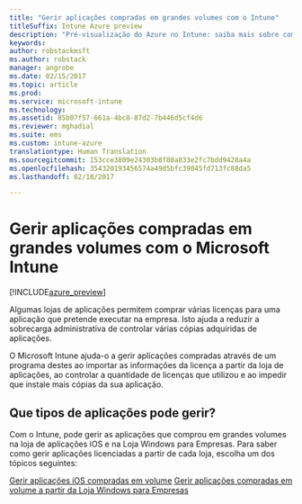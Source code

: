 ```yaml
---
title: "Gerir aplicações compradas em grandes volumes com o Intune"
titleSuffix: Intune Azure preview
description: "Pré-visualização do Azure no Intune: saiba mais sobre como pode utilizar o Intune para gerir e monitorizar a utilização de aplicações compradas em volume em lojas."
keywords: 
author: robstackmsft
ms.author: robstack
manager: angrobe
ms.date: 02/15/2017
ms.topic: article
ms.prod: 
ms.service: microsoft-intune
ms.technology: 
ms.assetid: 85b07f57-661a-4bc8-87d2-7b446d5cf4d6
ms.reviewer: mghadial
ms.suite: ems
ms.custom: intune-azure
translationtype: Human Translation
ms.sourcegitcommit: 153cce3809e24303b8f88a833e2fc7bdd9428a4a
ms.openlocfilehash: 354320193456574a49d5bfc39045fd713fc88da5
ms.lasthandoff: 02/18/2017

---
```


# <a name="manage-volume-purchased-apps-with-micrsoft-intune"></a>Gerir aplicações compradas em grandes volumes com o Microsoft Intune

[!INCLUDE[azure_preview](../includes/azure_preview.md)]

Algumas lojas de aplicações permitem comprar várias licenças para uma aplicação que pretende executar na empresa. Isto ajuda a reduzir a sobrecarga administrativa de controlar várias cópias adquiridas de aplicações.

O Microsoft Intune ajuda-o a gerir aplicações compradas através de um programa destes ao importar as informações da licença a partir da loja de aplicações, ao controlar a quantidade de licenças que utilizou e ao impedir que instale mais cópias da sua aplicação.

## <a name="which-types-of-apps-can-you-manage"></a>Que tipos de aplicações pode gerir?

Com o Intune, pode gerir as aplicações que comprou em grandes volumes na loja de aplicações iOS e na Loja Windows para Empresas. Para saber como gerir aplicações licenciadas a partir de cada loja, escolha um dos tópicos seguintes:

[Gerir aplicações iOS compradas em volume](ios-vpp-apps.md)
[ Gerir aplicações compradas em volume a partir da Loja Windows para Empresas](wsfb-apps.md)

